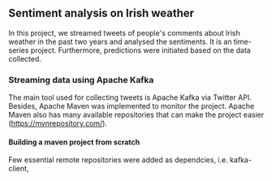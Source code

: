 ## Sentiment analysis on Irish weather

In this project, we streamed tweets of people's comments about Irish weather in the past two years and analysed the sentiments. It is an time-series project. Furthermore, predictions were initiated based on the data collected.

### Streaming data using Apache Kafka
The main tool used for collecting tweets is Apache Kafka via Twitter API. Besides, Apache Maven was implemented to monitor the project. Apache Maven also has many available repositories that can make the project easier (https://mvnrepository.com/).

#### Building a maven project from scratch
Few essential remote repositories were added as dependcies, i.e. kafka-client, 


